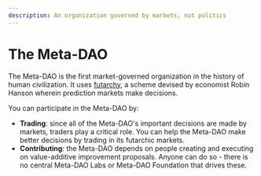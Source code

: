 ```yaml
---
description: An organization governed by markets, not politics
---
```


# The Meta-DAO

The Meta-DAO is the first market-governed organization in the history of human civilization. It uses [futarchy](https://mason.gmu.edu/\~rhanson/futarchy.html), a scheme devised by economist Robin Hanson wherein prediction markets make decisions.

You can participate in the Meta-DAO by:

* **Trading**: since all of the Meta-DAO's important decisions are made by markets, traders play a critical role. You can help the Meta-DAO make better decisions by trading in its futarchic markets.
* **Contributing**: the Meta-DAO depends on people creating and executing on value-additive improvement proposals. Anyone can do so - there is no central Meta-DAO Labs or Meta-DAO Foundation that drives these.
